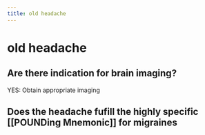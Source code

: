 ```yaml
---
title: old headache
---
```

# old headache

## Are there indication for brain imaging?
YES: Obtain appropriate imaging

## Does the headache fufill the highly specific [[POUNDing Mnemonic]] for migraines
